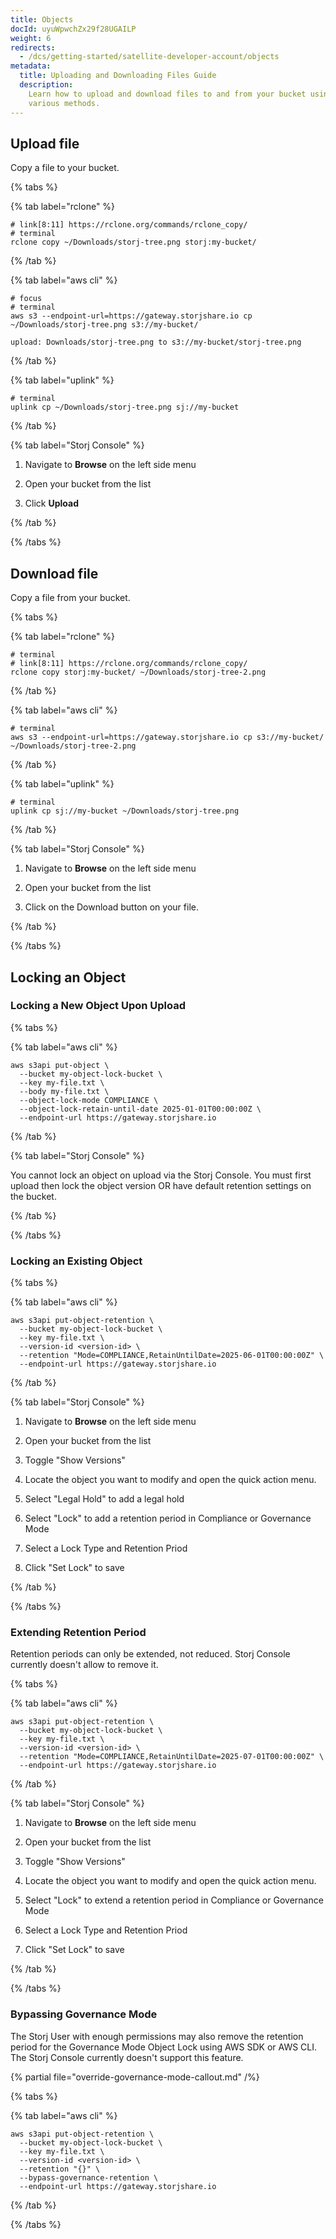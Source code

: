 ```yaml
---
title: Objects
docId: uyuWpwchZx29f28UGAILP
weight: 6
redirects:
  - /dcs/getting-started/satellite-developer-account/objects
metadata:
  title: Uploading and Downloading Files Guide
  description:
    Learn how to upload and download files to and from your bucket using
    various methods.
---
```


## Upload file

Copy a file to your bucket.

{% tabs %}

{% tab label="rclone" %}

```shell {% title="rclone" %}
# link[8:11] https://rclone.org/commands/rclone_copy/
# terminal
rclone copy ~/Downloads/storj-tree.png storj:my-bucket/
```

{% /tab %}

{% tab label="aws cli" %}

```shell {% title="aws cli" %}
# focus
# terminal
aws s3 --endpoint-url=https://gateway.storjshare.io cp ~/Downloads/storj-tree.png s3://my-bucket/

upload: Downloads/storj-tree.png to s3://my-bucket/storj-tree.png
```

{% /tab %}

{% tab label="uplink" %}

```shell {% title="uplink" %}
# terminal
uplink cp ~/Downloads/storj-tree.png sj://my-bucket
```

{% /tab %}

{% tab label="Storj Console" %}

1. Navigate to **Browse** on the left side menu

2. Open your bucket from the list

3. Click **Upload**

{% /tab %}

{% /tabs %}

## Download file

Copy a file from your bucket.

{% tabs %}

{% tab label="rclone" %}

```shell {% title="rclone" %}
# terminal
# link[8:11] https://rclone.org/commands/rclone_copy/
rclone copy storj:my-bucket/ ~/Downloads/storj-tree-2.png
```

{% /tab %}

{% tab label="aws cli" %}

```shell {% title="aws cli" %}
# terminal
aws s3 --endpoint-url=https://gateway.storjshare.io cp s3://my-bucket/ ~/Downloads/storj-tree-2.png
```

{% /tab %}

{% tab label="uplink" %}

```shell {% title="uplink" %}
# terminal
uplink cp sj://my-bucket ~/Downloads/storj-tree.png
```

{% /tab %}

{% tab label="Storj Console" %}

1. Navigate to **Browse** on the left side menu

2. Open your bucket from the list

3. Click on the Download button on your file.

{% /tab %}

{% /tabs %}

## Locking an Object

### Locking a New Object Upon Upload

{% tabs %}

{% tab label="aws cli" %}

```shell {% title="aws cli" %}
aws s3api put-object \
  --bucket my-object-lock-bucket \
  --key my-file.txt \
  --body my-file.txt \
  --object-lock-mode COMPLIANCE \
  --object-lock-retain-until-date 2025-01-01T00:00:00Z \
  --endpoint-url https://gateway.storjshare.io
```

{% /tab %}

{% tab label="Storj Console" %}

You cannot lock an object on upload via the Storj Console. You must first upload then lock the object version OR have default retention settings on the bucket.

{% /tab %}

{% /tabs %}

### Locking an Existing Object

{% tabs %}

{% tab label="aws cli" %}

```shell {% title="aws cli" %}
aws s3api put-object-retention \
  --bucket my-object-lock-bucket \
  --key my-file.txt \
  --version-id <version-id> \
  --retention "Mode=COMPLIANCE,RetainUntilDate=2025-06-01T00:00:00Z" \
  --endpoint-url https://gateway.storjshare.io
```

{% /tab %}

{% tab label="Storj Console" %}

1. Navigate to **Browse** on the left side menu

2. Open your bucket from the list

3. Toggle "Show Versions"

4. Locate the object you want to modify and open the quick action menu.

5. Select "Legal Hold" to add a legal hold

6. Select "Lock" to add a retention period in Compliance or Governance Mode

7. Select a Lock Type and Retention Priod

8. Click "Set Lock" to save

{% /tab %}

{% /tabs %}

### Extending Retention Period

Retention periods can only be extended, not reduced. Storj Console currently doesn't allow to remove it.

{% tabs %}

{% tab label="aws cli" %}

```shell {% title="aws cli" %}
aws s3api put-object-retention \
  --bucket my-object-lock-bucket \
  --key my-file.txt \
  --version-id <version-id> \
  --retention "Mode=COMPLIANCE,RetainUntilDate=2025-07-01T00:00:00Z" \
  --endpoint-url https://gateway.storjshare.io
```

{% /tab %}

{% tab label="Storj Console" %}

1. Navigate to **Browse** on the left side menu

2. Open your bucket from the list

3. Toggle "Show Versions"

4. Locate the object you want to modify and open the quick action menu.

5. Select "Lock" to extend a retention period in Compliance or Governance Mode

6. Select a Lock Type and Retention Priod

7. Click "Set Lock" to save

{% /tab %}

{% /tabs %}

### Bypassing Governance Mode
The Storj User with enough permissions may also remove the retention period for the Governance Mode Object Lock using AWS SDK or AWS CLI.
The Storj Console currently doesn't support this feature.

{% partial file="override-governance-mode-callout.md" /%}

{% tabs %}

{% tab label="aws cli" %}

```shell {% title="aws cli" %}
aws s3api put-object-retention \
  --bucket my-object-lock-bucket \
  --key my-file.txt \
  --version-id <version-id> \
  --retention "{}" \
  --bypass-governance-retention \
  --endpoint-url https://gateway.storjshare.io
```

{% /tab %}

{% /tabs %}